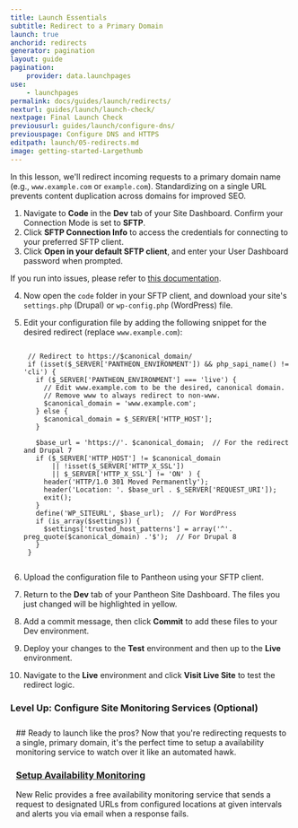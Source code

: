 ```yaml
---
title: Launch Essentials
subtitle: Redirect to a Primary Domain
launch: true
anchorid: redirects
generator: pagination
layout: guide
pagination:
    provider: data.launchpages
use:
    - launchpages
permalink: docs/guides/launch/redirects/
nexturl: guides/launch/launch-check/
nextpage: Final Launch Check
previousurl: guides/launch/configure-dns/
previouspage: Configure DNS and HTTPS
editpath: launch/05-redirects.md
image: getting-started-Largethumb
---
```

In this lesson, we'll redirect incoming requests to a primary domain name (e.g., `www.example.com` or `example.com`). Standardizing on a single URL prevents content duplication across domains for improved SEO.

1. Navigate to **<span class="glyphicons glyphicons-embed-close" aria-hidden="true"></span> Code** in the **<span class="glyphicons glyphicons-wrench" aria-hidden="true"></span> Dev** tab of your Site Dashboard. Confirm your Connection Mode is set to **SFTP**.
2. Click **<span class="glyphicons glyphicons-info-sign" aria-hidden="true"></span>  SFTP Connection Info** to access the credentials for connecting to your preferred SFTP client.
3. Click **Open in your default SFTP client**, and enter your User Dashboard password when prompted.

  If you run into issues, please refer to [this documentation](/docs/sftp/#sftp-connection-information).

4. Now open the `code` folder in your SFTP client, and download your site's `settings.php` (Drupal) or `wp-config.php` (WordPress) file.
5. Edit your configuration file by adding the following snippet for the desired redirect (replace `www.example.com`):

    <pre><code class="php hljs">
    // Redirect to https://$canonical_domain/
    if (isset($_SERVER['PANTHEON_ENVIRONMENT']) && php_sapi_name() != 'cli') {
      if ($_SERVER['PANTHEON_ENVIRONMENT'] === 'live') {
        // Edit www.example.com to be the desired, canonical domain.
        // Remove www to always redirect to non-www.
        $canonical_domain = 'www.example.com';
      } else {
        $canonical_domain = $_SERVER['HTTP_HOST'];
      }
      
      $base_url = 'https://'. $canonical_domain;  // For the redirect and Drupal 7
      if ($_SERVER['HTTP_HOST'] != $canonical_domain
          || !isset($_SERVER['HTTP_X_SSL'])
          || $_SERVER['HTTP_X_SSL'] != 'ON' ) {
        header('HTTP/1.0 301 Moved Permanently');
        header('Location: '. $base_url . $_SERVER['REQUEST_URI']);
        exit();
      }
      define('WP_SITEURL', $base_url);  // For WordPress
      if (is_array($settings)) {
        $settings['trusted_host_patterns'] = array('^'. preg_quote($canonical_domain) .'$');  // For Drupal 8
      }
    }
    </code></pre>

6. Upload the configuration file to Pantheon using your SFTP client.

7. Return to the **<span class="glyphicons glyphicons-wrench" aria-hidden="true"></span> Dev** tab of your Pantheon Site Dashboard. The files you just changed will be highlighted in yellow.


8. Add a commit message, then click **Commit** to add these files to your Dev environment.

9. Deploy your changes to the **<span class="glyphicons glyphicons-equalizer" aria-hidden="true"></span> Test** environment and then up to the **<span class="glyphicons glyphicons-cardio" aria-hidden="true"></span> Live** environment.

10. Navigate to the **<span class="glyphicons glyphicons-cardio"></span> Live** environment and click **<span class="glyphicons glyphicons-new-window-alt"></span> Visit Live Site** to test the redirect logic.

<div class="panel panel-drop panel-guide" id="accordion">
  <div class="panel-heading panel-drop-heading">
    <a class="accordion-toggle panel-drop-title collapsed" data-toggle="collapse" data-parent="#accordion" data-proofer-ignore data-target="#host-specific1"><h3 class="panel-title panel-drop-title" style="cursor:pointer;"><i class="fa fa-graduation-cap" style="line-height:.9"></i> Level Up: Configure Site Monitoring Services  (Optional)</h3></a>
  </div>
  <div id="host-specific1" class="collapse" style="padding:10px;">
    <div markdown="1">
## Ready to launch like the pros?
Now that you're redirecting requests to a single, primary domain, it's the perfect time to setup a availability monitoring service to watch over it like an automated hawk.

### [Setup Availability Monitoring](/docs/new-relic/#configure-ping-monitors-for-availability)
New Relic provides a free availability monitoring service that sends a request to designated URLs from configured locations at given intervals and alerts you via email when a response fails.
    </div>
  </div>
</div>
